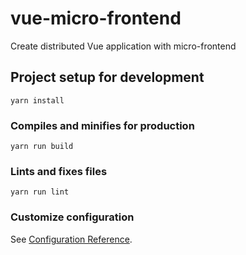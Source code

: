 # vue-micro-frontend
Create distributed Vue application with micro-frontend


## Project setup for development
```
yarn install
```

### Compiles and minifies for production
```
yarn run build
```


### Lints and fixes files
```
yarn run lint
```

### Customize configuration
See [Configuration Reference](https://cli.vuejs.org/config/).
